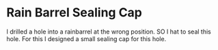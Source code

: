Rain Barrel Sealing Cap
=======================

I drilled a hole into a rainbarrel at the wrong position. SO I hat to seal this hole. For this I designed a small sealing cap for this hole.

